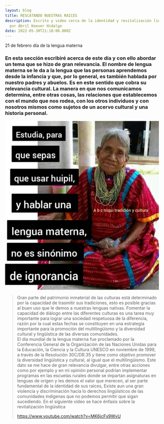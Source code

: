 ```yaml
---
layout: blog
title: RESCATANDO NUESTRAS RAICES
description: Escrito y video cerca de la identidad y revitalización lingüistica
  por Abril Keever Hidalgo
date: 2022-05-30T21:18:00.000Z
---
```

21 de febrero día de la lengua materna 

### En esta sección escribiré acerca de este día  y con ello abordar un tema que se hizo de gran relevancia. El nombre de lengua materna se le da a la lengua que las personas aprendemos desde la infancia y que, por lo general, es también hablada por nuestro padres y abuelos. Es en este sentido que cobra su relevancia cultural. La manera en que nos comunicamos determina, entre otras cosas, las relaciones que establecemos con el mundo que nos rodea, con los otros individuos y con nosotros mismos como sujetos de un acervo cultural y una historia personal.

![](/assets/images/raices-indigenas.jpg)

> Gran parte del patrimonio inmaterial de las culturas está determinado por la capacidad de trasmitir sus tradiciones, esto es posible gracias al buen uso que le demos a nuestras lenguas nativas. Fomentar la capacidad de diálogo entre las diferentes culturas es una tarea muy importante para lograr una sociedad respetuosa de la diferencia, razón por la cual estas fechas se constituyen en una estrategia importante para la promoción del multilingüismo y la diversidad cultural y lingüística de las diversas comunidades.\
> El día mundial de la lengua materna fue proclamado por la Conferencia General de la Organización de las Naciones Unidas para la Educación, la Ciencia y la Cultura UNESCO en noviembre de 1999, a través de la Resolución 30C/DR.35 y tiene como objetivo promover la diversidad lingüística y cultural, al igual que el multilingüismo. Este dato se me hace de gran relevancia divulgar, entre otras acciones como por ejemplo y en mi opinión personal podrían implementar programas  en las escuelas rurales donde se impartan asignaturas en lenguas de origen y les demos el valor que merecen, al ser parte fundamental de la identidad de sus raíces, Existe aun una gran violencia y discriminación hacia lo derechos lingüísticos de las comunidades indígenas que no podemos permitir que sigan sucediendo.  En el siguiente vídeo se hace énfasis sobre la revitalización lingüistica 
>
> <https://www.youtube.com/watch?v=MK6jcFx9WvU>
